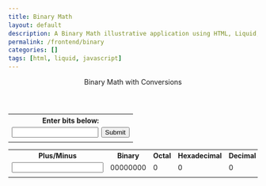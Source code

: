 ```yaml
---
title: Binary Math
layout: default
description: A Binary Math illustrative application using HTML, Liquid, and JavaScript.
permalink: /frontend/binary
categories: []
tags: [html, liquid, javascript]
---
```


<!-- Hack 1: add a character display to text when 8 bits, determine if printable or not printable -->
<!-- Hack 2: change to 24 bits and add a color code and display color when 24 bits, think about display on this one -->
<!-- Hack 3: do your own thing -->

<style>
    .coolertable {
        table-layout:auto;
        width:50%
    }
</style>
<div class="container bg-primary">
    <header class="pb-3 mb-4 border-bottom border-primary text-dark">
        <span class="fs-4">Binary Math with Conversions</span>
    </header>
    <table class="coolertable">
        <tr><th colspan="2">Enter bits below:</th></tr>
        <tr>
            <td><input type="text" id="inputBox" style="width:100%"></td>
            <td width="25%"><button onclick="setBits()" style="width:100%">Submit</button></td>
        </tr>
        <tr><td colspan="2"><i id="message"></i></td></tr>
    </table>
    <div class="col-8">
                <table class="table">
                <tr id="table">
                    <th>Plus/Minus</th>
                    <th>Binary</th>
                    <th>Octal</th>
                    <th>Hexadecimal</th>
                    <th>Decimal</th>
                </tr>
                <tr>
                    <td id="inputAdd2"><input type="text" id="inputAdd"></td>
                    <td id="binary">00000000</td>
                    <td id="octal">0</td>
                    <td id="hexadecimal">0</td>
                    <td id="decimal">0</td>
                </tr>
                <tr><td colspan="5"><i id="message2"></i></td></tr>
                </table>
            </div>
<span id="binarystuff"></span>
</div>

<script>
    var BITS = "";
    var MAX = "";
    const MSG_ON = "Turn on";
    const IMAGE_ON = "{{site.baseurl}}/images/bulb_on.gif";
    const MSG_OFF = "Turn off";
    const IMAGE_OFF = "{{site.baseurl}}/images/bulb_off.png"
    var valueAdd = ""
    var bitsSelected = false

    document.getElementById("inputBox").addEventListener("keyup", function() {
        event.preventDefault

        if (event.key === "Enter") {
            setBits()
        }
    })

    document.getElementById("inputAdd").addEventListener("keyup", function() {
        event.preventDefault

        if (event.key === "Enter") {
            valueAdd = parseInt(document.getElementById('inputAdd').value)
            if (bitsSelected == false) {
                document.getElementById('message2').innerHTML = "Please enter desired bits before trying to add values."
            }
            else if (valueAdd == "" | valueAdd == 0 | isNaN(valueAdd) == true) {
                document.getElementById('message2').innerHTML = "Please enter a valid number."
            }
            else {
                add(valueAdd)
            }
    }})

// return string with current value of each bit
function getBits() {
    let bits = "";
    for(let i = 0; i < BITS; i++) {
    bits = bits + document.getElementById('digit' + i).value;
    }
    return bits;
}
// setter for DOM values
function setConversions(binary) {
    document.getElementById('binary').innerHTML = binary;
    // Octal conversion
    document.getElementById('octal').innerHTML = parseInt(binary, 2).toString(8);
    // Hexadecimal conversion
    document.getElementById('hexadecimal').innerHTML = parseInt(binary, 2).toString(16);
    // Decimal conversion
    document.getElementById('decimal').innerHTML = parseInt(binary, 2).toString();
}
//
function decimal_2_base(decimal, base) {
    let conversion = "";
    // loop to convert to base
    do {
    let digit = decimal % base;
    conversion = "" + digit + conversion; // what does this do?
    decimal = ~~(decimal / base);         // what does this do?
    } while (decimal > 0);                  // why while at the end? what is ~~?
    // loop to pad with zeros
    if (base === 2) {                        // only pad for binary conversions
    for (let i = 0; conversion.length < BITS; i++) {
        conversion = "0" + conversion;
    }
    }
    return conversion;
}

// toggle selected bit and recalculate
function toggleBit(i) {
    //alert("Digit action: " + i );
    var dig = document.getElementById('digit' + i);
    var image = document.getElementById('bulb' + i);
    var butt = document.getElementById('butt' + i);
    // Change digit and visual
    if (image.src.match(IMAGE_ON)) {
    dig.value = 0;
    image.src = IMAGE_OFF;
    butt.innerHTML = MSG_ON;
    } else {
    dig.value = 1;
    image.src = IMAGE_ON;
    butt.innerHTML = MSG_OFF;
    }
    // Binary numbers
    var binary = getBits();
    setConversions(binary);
}
// add is positive integer, subtract is negative integer
function add(n) {
    let binary = getBits();
    // convert to decimal and do math
    let decimal = parseInt(binary, 2);
    if (n > 0) {  // PLUS
    decimal = MAX < (decimal + n) ? 0 : decimal += n; // OVERFLOW or PLUS
    } else  {     // MINUS
    decimal = 0 > (decimal + n) ? MAX : decimal += n; // OVERFLOW or MINUS
    }
    // convert the result back to binary
    binary = decimal_2_base(decimal, 2);
    // update conversions
    setConversions(binary);
    // update bits
    for (let i = 0; i < binary.length; i++) {
    let digit = binary.substr(i, 1);
    document.getElementById('digit' + i).value = digit;
    if (digit === "1") {
        document.getElementById('bulb' + i).src = IMAGE_ON;
        document.getElementById('butt' + i).innerHTML = MSG_OFF;
    } 
    else {
        document.getElementById('bulb' + i).src = IMAGE_OFF;
        document.getElementById('butt' + i).innerHTML = MSG_ON;
    }
    }
    }


function setBits() {
    input = document.getElementById('inputBox').value

    if (input == "" | input == 0 | isNaN(input) == true) {
        document.getElementById('message').innerHTML = "Please enter a valid number"
        }
    else {
        BITS = input
        MAX = 2 ** BITS - 1
        document.getElementById("binarystuff").innerHTML = ' \
        <div class="row justify-content-md-center"> \
            <div class="col-12"> \
                <table class="table"> \
                <tr id="bulbrow"> \
                </tr> \
                <tr id="bulbrow2"> \
                </tr> \
                <tr id="columnvalues"> \
                </tr> \
                </table> \
            </div> \
        </div> \
        </div>'

        i = 0
        while (i < BITS) {
        document.getElementById("bulbrow").innerHTML += '\
        <td><img class="img-responsive py-3" id="bulb' + i + '" src="../images/bulb_off.png" alt="" width="40" height="Auto">\
        <button type="button" id="butt' + i + '" onclick="javascript:toggleBit(' + i + ')">Turn on</button> \
        </td>'

        document.getElementById("bulbrow2").innerHTML += '\
        <td><input type="text" id="digit' + i + '" value="0" size="1" readonly></td>'

        document.getElementById("columnvalues").innerHTML += '\
        <td>' + (2**(BITS-1))/(2**i) + '</td>'
        i += 1
        }
    }
    bitsSelected = true
    }
</script>